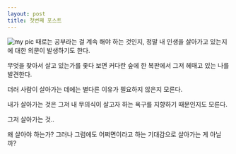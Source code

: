 ```yaml
---
layout: post
title: 첫번째 포스트
---
```


![my pic](images/)
때로는 공부라는 걸 계속 해야 하는 것인지, 정말 내 인생을 살아가고 있는지에 대한 의문이 발생하기도 한다.

무엇을 찾아서 살고 있는가를 좇다 보면 커다란 숲에 한 복판에서 그저 헤매고 있는 나를 발견한다.

더러 사람이 살아가는 데에는 별다른 이유가 필요하지 않은지 모른다.

내가 살아가는 것은 그저 내 무의식이 살고자 하는 욕구를 지향하기 때문인지도 모른다.

그저 살아가는 것..

왜 살아야 하는가? 그러나 그럼에도 어쩌면이라고 하는 기대감으로 살아가는 게 아닐까?
